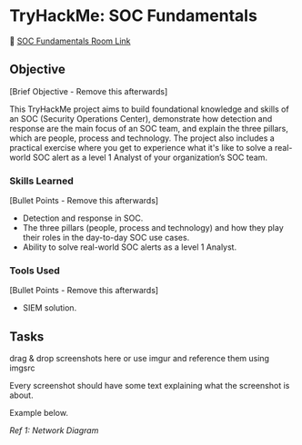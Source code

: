 # TryHackMe: SOC Fundamentals
🔗 [SOC Fundamentals Room Link](https://tryhackme.com/room/socfundamentals)

## Objective
[Brief Objective - Remove this afterwards]

This TryHackMe project aims to build foundational knowledge and skills of an SOC (Security Operations Center), demonstrate how detection and response are the main focus of an SOC team, and explain the three pillars, which are people, process and technology. The project also includes a practical exercise where you get to experience what it's like to solve a real-world SOC alert as a level 1 Analyst of your organization’s SOC team.

### Skills Learned
[Bullet Points - Remove this afterwards]

- Detection and response in SOC.
- The three pillars (people, process and technology) and how they play their roles in the day-to-day SOC use cases.
- Ability to solve real-world SOC alerts as a level 1 Analyst.

### Tools Used
[Bullet Points - Remove this afterwards]

-  SIEM solution.

## Tasks
drag & drop screenshots here or use imgur and reference them using imgsrc

Every screenshot should have some text explaining what the screenshot is about.

Example below.

*Ref 1: Network Diagram*
